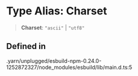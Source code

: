 # Type Alias: Charset

> **Charset**: `"ascii"` \| `"utf8"`

## Defined in

.yarn/unplugged/esbuild-npm-0.24.0-1252872327/node\_modules/esbuild/lib/main.d.ts:5

